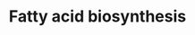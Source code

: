 ---
annotations:
- id: PW:0000029
  parent: classic metabolic pathway
  type: Pathway Ontology
  value: fatty acid biosynthetic pathway
authors:
- MaintBot
- Mkutmon
- Eweitz
- Egonw
- AlexanderPico
description: The production of fatty acids from acetyl-CoA and NADPH through the use
  of enzymes known as fatty acid synthases is referred to as fatty acid synthesis.
  This biological process occurs within the cytoplasm of cells. The majority of acetyl-CoA
  that is transformed into fatty acids originates from carbohydrates through the glycolytic
  pathway.
last-edited: 2023-02-04
organisms:
- Bos taurus
redirect_from:
- /index.php/Pathway:WP1020
- /instance/WP1020
- /instance/WP1020_r125343
revision: r125343
schema-jsonld:
- '@context': https://schema.org/
  '@id': https://wikipathways.github.io/pathways/WP1020.html
  '@type': Dataset
  creator:
    '@type': Organization
    name: WikiPathways
  description: The production of fatty acids from acetyl-CoA and NADPH through the
    use of enzymes known as fatty acid synthases is referred to as fatty acid synthesis.
    This biological process occurs within the cytoplasm of cells. The majority of
    acetyl-CoA that is transformed into fatty acids originates from carbohydrates
    through the glycolytic pathway.
  keywords:
  - ACAA2
  - ACACB
  - ACLY
  - ACSL1
  - ACSL3
  - ACSL4
  - ACSL5
  - ACSL6
  - ACSS2
  - Acetyl-CoA
  - Acyl-CoA (n+2)
  - Citrate
  - DECR1
  - ECH1
  - ECHDC1
  - ECHDC2
  - ECHDC3
  - ECHS1
  - FASN
  - HADH
  - Long-Chain fatty acid
  - MECR
  - Malonyl-CoA
  - Oxaloacetate
  - PC
  - PECR
  - Palmitate
  - Pyruvate
  - SCD
  license: CC0
  name: Fatty acid biosynthesis
seo: CreativeWork
title: Fatty acid biosynthesis
wpid: WP1020
---